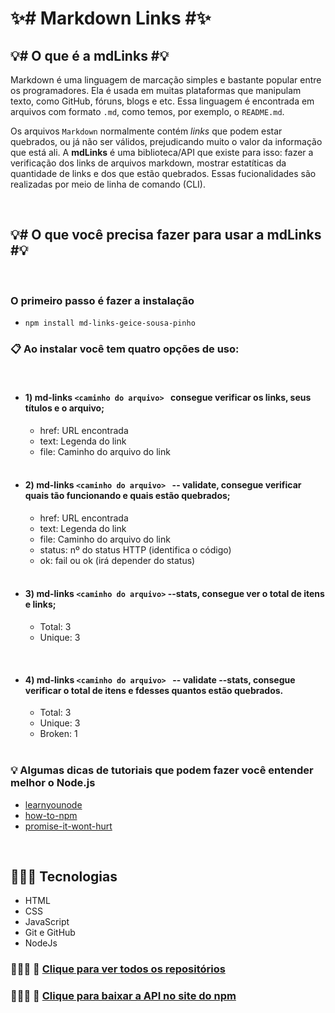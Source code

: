 # ✨#️ Markdown Links #️✨

## 💡# O que é a **mdLinks** #💡
Markdown é uma linguagem de marcação simples e bastante popular entre os programadores. Ela é usada em muitas plataformas que manipulam texto, como GitHub, fóruns, blogs e etc. Essa linguagem é encontrada em arquivos com formato `.md`, como temos, por exemplo, o `README.md`.

Os arquivos `Markdown` normalmente contém _links_ que podem estar quebrados, ou já não ser válidos, prejudicando muito o valor da informação que está ali. A **mdLinks** é uma biblioteca/API que existe para isso: fazer a verificação dos links de arquivos markdown, mostrar estatíticas da quantidade de links e dos que estão quebrados. Essas fucionalidades são realizadas por meio de linha de comando (CLI).

<br>

## 💡# O que você precisa fazer para usar a **mdLinks** #💡
<br>

   ### O primeiro passo é fazer a instalação
  -
        npm install md-links-geice-sousa-pinho

  ### 📋 Ao instalar você tem quatro opções de uso:
<br>

   - #### 1) md-links ```<caminho do arquivo> ``` consegue verificar os links, seus títulos e o arquivo;
        * href: URL encontrada
        * text: Legenda do link
        * file: Caminho do arquivo do link

      <br>

   - #### 2) md-links ```<caminho do arquivo> ``` -- validate, consegue verificar quais tão funcionando e quais estão quebrados;
        * href: URL encontrada
        * text: Legenda do link
        * file: Caminho do arquivo do link
        * status: nº do status HTTP (identifica o código)
        * ok: fail ou ok (irá depender do status)

      <br>

  - #### 3) md-links ```<caminho do arquivo>``` --stats, consegue ver o total de itens e links;
      * Total: 3
      * Unique: 3

  <br>

   - #### 4) md-links ```<caminho do arquivo> ``` -- validate --stats, consegue verificar o total de itens e fdesses quantos estão quebrados.
        * Total: 3
        * Unique: 3
        * Broken: 1

      <br>

### 💡 Algumas dicas de tutoriais que podem fazer você entender melhor o Node.js

  * [learnyounode](https://github.com/workshopper/learnyounode)
  * [how-to-npm](https://github.com/workshopper/how-to-npm)
  * [promise-it-wont-hurt](https://github.com/stevekane/promise-it-wont-hurt)

<!-- TIRAR
* [ ] Implementa suporte para diretórios

* [ ] Os testes unitários devem cobrir no mínimo 70% dos statements, functions, lines e branches.

* O seu módulo deve ser instalável via `npm install <github-user>/md-links`. -->

<br>

## 👩🏾‍💻 Tecnologias
  - HTML
  - CSS
  - JavaScript
  - Git e GitHub
  - NodeJs

### 👩🏾‍💼 💼 [Clique para ver todos os repositórios](https://github.com/Geice-Sousa?tab=repositories)

### 👩🏾‍💼 🎯 [Clique para baixar a API no site do npm]()

<br>
